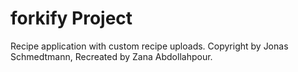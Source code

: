 # forkify Project

Recipe application with custom recipe uploads.
Copyright by Jonas Schmedtmann, Recreated by Zana Abdollahpour.
